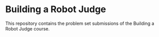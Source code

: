 # Building a Robot Judge

This repository contains the problem set submissions of the Building a Robot Judge course.
